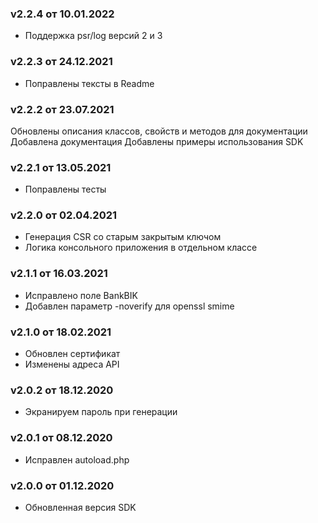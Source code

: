 ### v2.2.4 от 10.01.2022
* Поддержка psr/log версий 2 и 3

### v2.2.3 от 24.12.2021
* Поправлены тексты в Readme

### v2.2.2 от 23.07.2021
Обновлены описания классов, свойств и методов для документации
Добавлена документация
Добавлены примеры использования SDK

### v2.2.1 от 13.05.2021
* Поправлены тесты

### v2.2.0 от 02.04.2021
* Генерация CSR со старым закрытым ключом
* Логика консольного приложения в отдельном классе

### v2.1.1 от 16.03.2021
* Исправлено поле BankBIK
* Добавлен параметр -noverify для openssl smime

### v2.1.0 от 18.02.2021
* Обновлен сертификат
* Изменены адреса API

### v2.0.2 от 18.12.2020
* Экранируем пароль при генерации 

### v2.0.1 от 08.12.2020
* Исправлен autoload.php

### v2.0.0 от 01.12.2020
* Обновленная версия SDK
